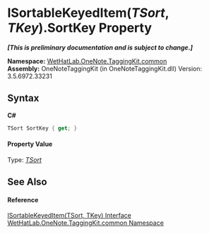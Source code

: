 # ISortableKeyedItem(*TSort*, *TKey*).SortKey Property 
 _**\[This is preliminary documentation and is subject to change.\]**_

**Namespace:**&nbsp;<a href="bcdbab9c-63d1-48a4-6937-af53fb8d9a55">WetHatLab.OneNote.TaggingKit.common</a><br />**Assembly:**&nbsp;OneNoteTaggingKit (in OneNoteTaggingKit.dll) Version: 3.5.6972.33231

## Syntax

**C#**<br />
``` C#
TSort SortKey { get; }
```


#### Property Value
Type: <a href="abc8440c-8348-edc3-9675-675356bab9f8">*TSort*</a>

## See Also


#### Reference
<a href="abc8440c-8348-edc3-9675-675356bab9f8">ISortableKeyedItem(TSort, TKey) Interface</a><br /><a href="bcdbab9c-63d1-48a4-6937-af53fb8d9a55">WetHatLab.OneNote.TaggingKit.common Namespace</a><br />